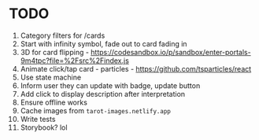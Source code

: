 # TODO

1. Category filters for /cards
1. Start with infinity symbol, fade out to card fading in
1. 3D for card flipping - https://codesandbox.io/p/sandbox/enter-portals-9m4tpc?file=%2Fsrc%2Findex.js
1. Animate click/tap card - particles - https://github.com/tsparticles/react
1. Use state machine
1. Inform user they can update with badge, update button
1. Add click to display description after interpretation
1. Ensure offline works
1. Cache images from `tarot-images.netlify.app`
1. Write tests
1. Storybook? lol
